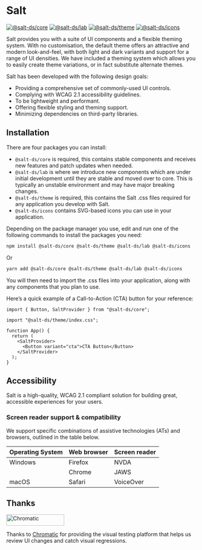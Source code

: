 # Salt

[![@salt-ds/core](https://img.shields.io/npm/v/@salt-ds/core.svg?label=@salt-ds/core)](https://www.npmjs.com/package/@salt-ds/core)
[![@salt-ds/lab](https://img.shields.io/npm/v/@salt-ds/lab.svg?label=@salt-ds/lab)](https://www.npmjs.com/package/@salt-ds/lab)
[![@salt-ds/theme](https://img.shields.io/npm/v/@salt-ds/theme.svg?label=@salt-ds/theme)](https://www.npmjs.com/package/@salt-ds/theme)
[![@salt-ds/icons](https://img.shields.io/npm/v/@salt-ds/icons.svg?label=@salt-ds/icons)](https://www.npmjs.com/package/@salt-ds/icons)

Salt provides you with a suite of UI components and a flexible theming system. With no customisation, the default theme offers an attractive and modern look-and-feel, with both light and dark variants and support for a range of UI densities.
We have included a theming system which allows you to easily create theme variations, or in fact substitute alternate themes.

Salt has been developed with the following design goals:

- Providing a comprehensive set of commonly-used UI controls.
- Complying with WCAG 2.1 accessibility guidelines.
- To be lightweight and performant.
- Offering flexible styling and theming support.
- Minimizing dependencies on third-party libraries.

## Installation

There are four packages you can install:

- `@salt-ds/core` is required, this contains stable components and receives
  new features and patch updates when needed.
- `@salt-ds/lab` is where we introduce new components which are under initial development until they are stable and moved over to core. This is typically an unstable environment and may have major breaking changes.
- `@salt-ds/theme` is required, this contains the Salt .css files required
  for any application you develop with Salt.
- `@salt-ds/icons` contains SVG-based icons you can use in your
  application.

Depending on the package manager you use, edit and run one of the following commands to install the packages you need:

```sh
npm install @salt-ds/core @salt-ds/theme @salt-ds/lab @salt-ds/icons
```

Or

```sh
yarn add @salt-ds/core @salt-ds/theme @salt-ds/lab @salt-ds/icons
```

You will then need to import the .css files into your application, along with any components that you plan to use.

Here’s a quick example of a Call-to-Action (CTA) button for your reference:

```JSX
import { Button, SaltProvider } from "@salt-ds/core";

import "@salt-ds/theme/index.css";

function App() {
  return (
    <SaltProvider>
      <Button variant="cta">CTA Button</Button>
    </SaltProvider>
  );
}
```

## Accessibility

Salt is a high-quality, WCAG 2.1 compliant solution for building great, accessible experiences for your users.

### Screen reader support & compatibility

We support specific combinations of assistive technologies (ATs) and
browsers, outlined in the table below.

| Operating System | Web browser | Screen reader |
| ---------------- | ----------- | ------------- |
| Windows          | Firefox     | NVDA          |
|                  | Chrome      | JAWS          |
| macOS            | Safari      | VoiceOver     |

## Thanks

<a href="https://www.chromatic.com/">
  <picture>
    <source srcset="https://user-images.githubusercontent.com/1671563/170278933-da4e813f-0e8f-4029-b6db-79890d9314d1.png" media="(prefers-color-scheme: dark)">
    <img src="https://user-images.githubusercontent.com/321738/84662277-e3db4f80-af1b-11ea-88f5-91d67a5e59f6.png" width="153" height="30" alt="Chromatic" />
  </picture>
</a>

Thanks to [Chromatic](https://www.chromatic.com/) for providing the visual testing platform that helps us review UI changes and catch visual regressions.
